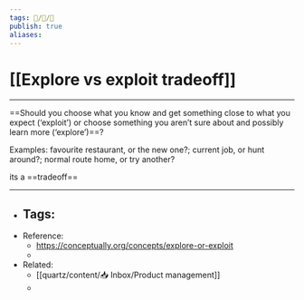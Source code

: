 ```yaml
---
tags: 🧠️/📝️/🌱️
publish: true
aliases: 
---
```


# [[Explore vs exploit tradeoff]]

---
==Should you choose what you know and get something close to what you expect (‘exploit’) or choose something you aren’t sure about and possibly learn more (‘explore’)==?

Examples: 
	favourite restaurant, or the new one?; 
	current job, or hunt around?; 
	normal route home, or try another?

its a ==tradeoff==


---

- Tags: 
	- 
- Reference:
	- https://conceptually.org/concepts/explore-or-exploit
	- 
- Related:
	- [[quartz/content/📥 Inbox/Product management]]
	- 

